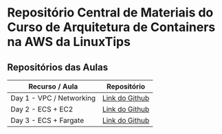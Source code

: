 # Repositório Central de Materiais do Curso de Arquitetura de Containers na AWS da LinuxTips

## Repositórios das Aulas 

| Recurso / Aula                | Repositório                                                                                   |
|-------------------------------|-----------------------------------------------------------------------------------------------|
| Day 1 - VPC / Networking              | [Link do Github](https://github.com/lucianothesilva/linuxtips-aws-containers-vpc)                 |
| Day 2 - ECS + EC2              | [Link do Github](https://github.com/lucianothesilva/linuxtips-aws-containers-ecs-cluster)                 |
| Day 3 - ECS + Fargate            | [Link do Github](https://www.youtube.com/watch?v=xvFZjo5PgG0)                 |

